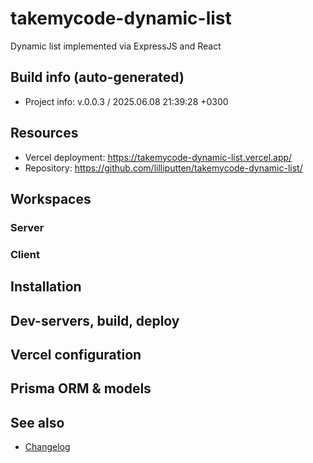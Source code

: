 <!--
 @since 2025.06.07, 19:45
 @changed 2025.06.08, 21:33
-->

# takemycode-dynamic-list

Dynamic list implemented via ExpressJS and React

## Build info (auto-generated)

- Project info: v.0.0.3 / 2025.06.08 21:39:28 +0300

## Resources

- Vercel deployment: https://takemycode-dynamic-list.vercel.app/
- Repository: https://github.com/lilliputten/takemycode-dynamic-list/

## Workspaces

### Server

### Client

## Installation

## Dev-servers, build, deploy

## Vercel configuration

## Prisma ORM & models

## See also

- [Changelog](CHANGELOG.md)
